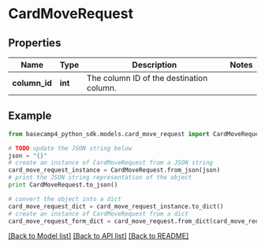 # CardMoveRequest


## Properties

Name | Type | Description | Notes
------------ | ------------- | ------------- | -------------
**column_id** | **int** | The column ID of the destination column. | 

## Example

```python
from basecamp4_python_sdk.models.card_move_request import CardMoveRequest

# TODO update the JSON string below
json = "{}"
# create an instance of CardMoveRequest from a JSON string
card_move_request_instance = CardMoveRequest.from_json(json)
# print the JSON string representation of the object
print CardMoveRequest.to_json()

# convert the object into a dict
card_move_request_dict = card_move_request_instance.to_dict()
# create an instance of CardMoveRequest from a dict
card_move_request_form_dict = card_move_request.from_dict(card_move_request_dict)
```
[[Back to Model list]](../README.md#documentation-for-models) [[Back to API list]](../README.md#documentation-for-api-endpoints) [[Back to README]](../README.md)


